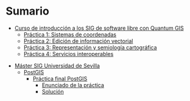 # Sumario

* [Curso de introducción a los SIG de software libre con Quantum GIS](Curso-Intro_GIS_QGIS/README.md)
  * [Práctica 1: Sistemas de coordenadas](Curso-Intro_GIS_QGIS/prac01/main.md)
  * [Práctica 2: Edición de información vectorial](Curso-Intro_GIS_QGIS/prac02/main.md)
  <!-- * [Práctica 3: Selecciones](Curso-Intro_GIS_QGIS/prac03/main.md) -->
  * [Práctica 3: Representación y semiología cartográfica](Curso-Intro_GIS_QGIS/prac04/main.md)
  * [Práctica 4: Servicios interoperables](Curso-Intro_GIS_QGIS/prac05/main.md)
<!-- ** [Práctica 5: Análisis](Curso-Intro_GIS_QGIS/prac05/main.md) -->

* [Máster SIG Universidad de Sevilla](Master_GIS_US/README.md)
  * [PostGIS](Master_GIS_US/PostGIS/README.md)
    * [Práctica final PostGIS](Master_GIS_US/PostGIS/900-Practica_final/README.md)
      * [Enunciado de la práctica](Master_GIS_US/PostGIS/900-Practica_final/00-Enunciado/00-Enunciado.md)
	  * [Solución](Master_GIS_US/PostGIS/900-Practica_final/01-Solucion/01-Solucion.md)
